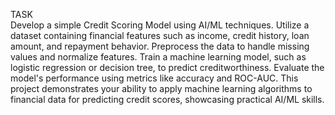 TASK                                                                                                            
Develop a simple Credit Scoring Model using AI/ML techniques. Utilize a dataset
containing financial features such as income, credit history, loan amount, and
repayment behavior. Preprocess the data to handle missing values and normalize
features. Train a machine learning model, such as logistic regression or decision
tree, to predict creditworthiness. Evaluate the model's performance using metrics
like accuracy and ROC-AUC. This project demonstrates your ability to apply machine
learning algorithms to financial data for predicting credit scores, showcasing
practical AI/ML skills.
